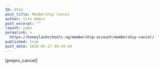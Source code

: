 ```yaml
---
ID: 6515
post_title: Membership Cancel
author: Site Admin
post_excerpt: ""
layout: page
permalink: >
  https://honeylandschools.ng/membership-account/membership-cancel/
published: true
post_date: 2016-05-27 09:44:44
---
```

[pmpro_cancel]